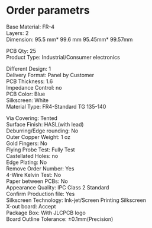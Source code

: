  # Order parametrs
Base Material: FR-4  
Layers: 2  
Dimension: 95.5 mm* 99.6 mm 95.45mm* 99.57mm  

PCB Qty: 25  
Product Type: Industrial/Consumer electronics  

Different Design: 1  
Delivery Format: Panel by Customer  
PCB Thickness: 1.6  
Impedance Control: no  
PCB Color: Blue  
Silkscreen: White  
Material Type: FR4-Standard TG 135-140  

Via Covering: Tented  
Surface Finish: HASL(with lead)  
Deburring/Edge rounding: No  
Outer Copper Weight: 1 oz  
Gold Fingers: No  
Flying Probe Test: Fully Test  
Castellated Holes: no  
Edge Plating: No  
Remove Order Number: Yes  
4-Wire Kelvin Test: No  
Paper between PCBs: No  
Appearance Quality: IPC Class 2 Standard  
Confirm Production file: Yes  
Silkscreen Technology: Ink-jet/Screen Printing Silkscreen  
X-out board: Accept  
Package Box: With JLCPCB logo  
Board Outline Tolerance: ±0.1mm(Precision)  